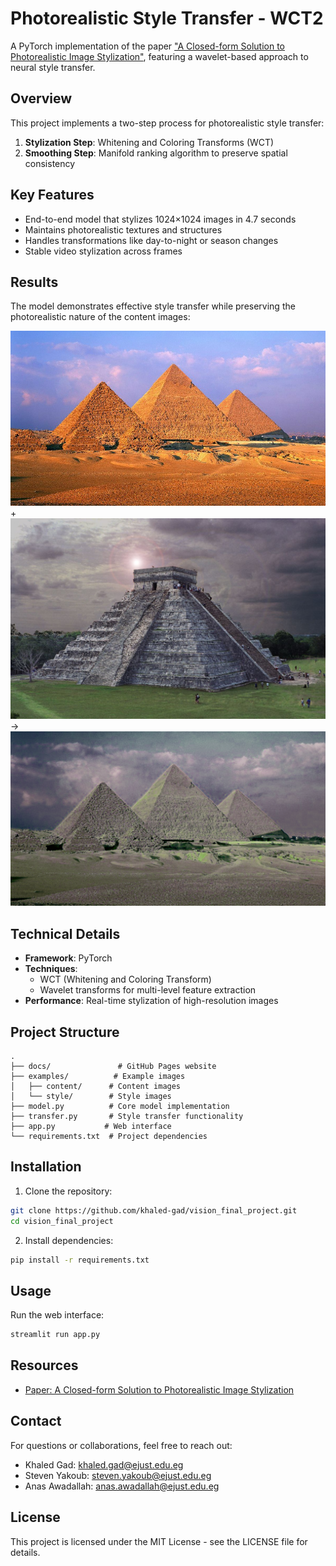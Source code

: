 # Photorealistic Style Transfer - WCT2

A PyTorch implementation of the paper ["A Closed-form Solution to Photorealistic Image Stylization"](https://arxiv.org/pdf/1802.06474), featuring a wavelet-based approach to neural style transfer.

## Overview

This project implements a two-step process for photorealistic style transfer:
1. **Stylization Step**: Whitening and Coloring Transforms (WCT)
2. **Smoothing Step**: Manifold ranking algorithm to preserve spatial consistency

## Key Features

- End-to-end model that stylizes 1024×1024 images in 4.7 seconds
- Maintains photorealistic textures and structures
- Handles transformations like day-to-night or season changes
- Stable video stylization across frames

## Results

The model demonstrates effective style transfer while preserving the photorealistic nature of the content images:

![Style Transfer Results](docs/images/pyramids1.jpg) + ![Style Image](docs/images/pyramids2.jpg) → ![Output](docs/images/pyramids_output.jpg)

## Technical Details

- **Framework**: PyTorch
- **Techniques**: 
  - WCT (Whitening and Coloring Transform)
  - Wavelet transforms for multi-level feature extraction
- **Performance**: Real-time stylization of high-resolution images

## Project Structure

```
.
├── docs/               # GitHub Pages website
├── examples/          # Example images
│   ├── content/      # Content images
│   └── style/        # Style images
├── model.py          # Core model implementation
├── transfer.py       # Style transfer functionality
├── app.py           # Web interface
└── requirements.txt  # Project dependencies
```

## Installation

1. Clone the repository:
```bash
git clone https://github.com/khaled-gad/vision_final_project.git
cd vision_final_project
```

2. Install dependencies:
```bash
pip install -r requirements.txt
```

## Usage

Run the web interface:
```bash
streamlit run app.py
```

## Resources

- [Paper: A Closed-form Solution to Photorealistic Image Stylization](https://arxiv.org/pdf/1802.06474)

## Contact

For questions or collaborations, feel free to reach out:
- Khaled Gad: [khaled.gad@ejust.edu.eg](mailto:khaled.gad@ejust.edu.eg)
- Steven Yakoub: [steven.yakoub@ejust.edu.eg](mailto:steven.yakoub@ejust.edu.eg)
- Anas Awadallah: [anas.awadallah@ejust.edu.eg](mailto:anas.awadallah@ejust.edu.eg)

## License

This project is licensed under the MIT License - see the LICENSE file for details. 